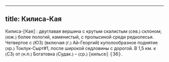 
---
title: Килиса-Кая
---
Килиса-⟦Кая⟧
: двуглавая вершина с крутым скалистым ⦅сев.⦆ склоном; ⦅юж.⦆ более пологий, каменистый, с пролысиной среди редколесья. Четвертое с ⦅ЮЗ⦆ (включая ⦅г.⦆ Ай-Георгий) куполообразное поднятие ⦅хр.⦆ Токлук-Сырт#1, после широкой седловины с дорогой. В 1,5 км. к ⦅СЗ⦆ от ⦅н.п.⦆ Богатовка ⦅Судак.⦆ – ⦅ср.⦆ ⟦кильсе⟧ ⦃З6⦄.
